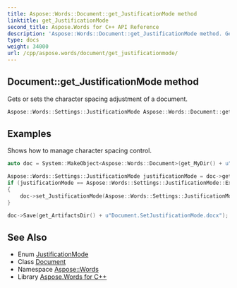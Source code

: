 ```yaml
---
title: Aspose::Words::Document::get_JustificationMode method
linktitle: get_JustificationMode
second_title: Aspose.Words for C++ API Reference
description: 'Aspose::Words::Document::get_JustificationMode method. Gets or sets the character spacing adjustment of a document in C++.'
type: docs
weight: 34000
url: /cpp/aspose.words/document/get_justificationmode/
---
```

## Document::get_JustificationMode method


Gets or sets the character spacing adjustment of a document.

```cpp
Aspose::Words::Settings::JustificationMode Aspose::Words::Document::get_JustificationMode()
```


## Examples



Shows how to manage character spacing control. 
```cpp
auto doc = System::MakeObject<Aspose::Words::Document>(get_MyDir() + u"Document.docx");

Aspose::Words::Settings::JustificationMode justificationMode = doc->get_JustificationMode();
if (justificationMode == Aspose::Words::Settings::JustificationMode::Expand)
{
    doc->set_JustificationMode(Aspose::Words::Settings::JustificationMode::Compress);
}

doc->Save(get_ArtifactsDir() + u"Document.SetJustificationMode.docx");
```

## See Also

* Enum [JustificationMode](../../../aspose.words.settings/justificationmode/)
* Class [Document](../)
* Namespace [Aspose::Words](../../)
* Library [Aspose.Words for C++](../../../)
